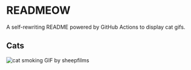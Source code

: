 # READMEOW

A self-rewriting README powered by GitHub Actions to display cat gifs.

## Cats

![cat smoking GIF by sheepfilms](https://media0.giphy.com/media/l0ExdMHUDKteztyfe/200.gif?cid=9acd02darn5km3xx6o4lswyhlf9zfyt4593og4ofqpchelej&ep=v1_gifs_search&rid=200.gif&ct=g)
